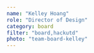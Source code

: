 ```yaml
---
name: "Kelley Hoang"
role: "Director of Design"
category: board
filter: "board,hackutd"
photo: "team-board-kelley"
---
```

